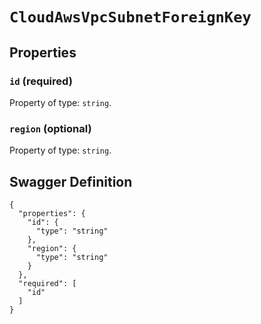 # `CloudAwsVpcSubnetForeignKey` #







## Properties ##

### `id` (required) ###




Property of type: `string`.




### `region` (optional) ###




Property of type: `string`.







## Swagger Definition ##

    {
      "properties": {
        "id": {
          "type": "string"
        }, 
        "region": {
          "type": "string"
        }
      }, 
      "required": [
        "id"
      ]
    }
